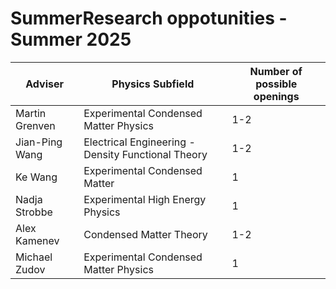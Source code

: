 # SummerResearch oppotunities - Summer 2025

| Adviser | Physics Subfield | Number of possible openings |
| ----------------------- | --------------------- | ---- |
| Martin Grenven | Experimental Condensed Matter Physics | 1-2 |
| Jian-Ping Wang | Electrical Engineering - Density Functional Theory | 1-2 |
| Ke Wang | Experimental Condensed Matter | 1 |
| Nadja Strobbe | Experimental High Energy Physics | 1 |
| Alex Kamenev | Condensed Matter Theory | 1-2 |
| Michael Zudov | Experimental Condensed Matter Physics | 1 |

